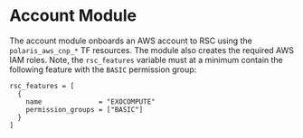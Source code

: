 # Account Module
The account module onboards an AWS account to RSC using the `polaris_aws_cnp_*`
TF resources. The module also creates the required AWS IAM roles. Note, the
`rsc_features` variable must at a minimum contain the following feature with the
`BASIC` permission group:
```hcl
rsc_features = [
  {
    name              = "EXOCOMPUTE"
    permission_groups = ["BASIC"]
  }
]
```
